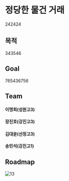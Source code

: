 # 정당한 물건 거래
242424
## 목적
343546
## Goal
765436756
## Team
#### 이명회(성원고3)
#### 장진호(강진고3)
#### 김대윤(선정고3)
#### 송민석(강진고1)

## Roadmap
![13](https://user-images.githubusercontent.com/35838706/44015063-1ee509c8-9f0a-11e8-9860-d954f93db8cc.PNG)
